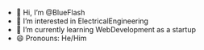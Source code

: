 - 👋 Hi, I’m @BlueFlash
- 👀 I’m interested in ElectricalEngineering
- 🌱 I’m currently learning WebDevelopment as a startup
- 😄 Pronouns: He/Him

<!---
BlueFlash/BlueFlash is a ✨ special ✨ repository because its `README.md` (this file) appears on your GitHub profile.
You can click the Preview link to take a look at your changes.
--->

